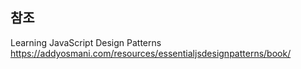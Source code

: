 ## 참조

Learning JavaScript Design Patterns  
https://addyosmani.com/resources/essentialjsdesignpatterns/book/
